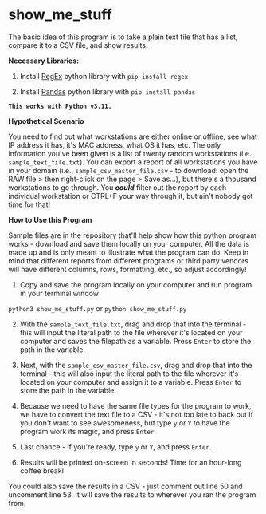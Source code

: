 # show_me_stuff

The basic idea of this program is to take a plain text file that has a list, compare it to a CSV file, and show results. 




**Necessary Libraries:**
1. Install [RegEx](https://pypi.org/project/regex/) python library with `pip install regex`

2. Install [Pandas](https://pandas.pydata.org/docs/getting_started/index.html#getting-started) python library with `pip install pandas`


**`This works with Python v3.11.`**



**Hypothetical Scenario**


You need to find out what workstations are either online or offline, see what IP address it has, it's MAC address, what OS it has, etc. The only information you've been given is a list of twenty random workstations (i.e., `sample_text_file.txt`). You can export a report of all workstations you have in your domain (i.e., `sample_csv_master_file.csv` - to download: open the RAW file > then right-click on the page > Save as...), but there's a thousand workstations to go through. You **_could_** filter out the report by each individual workstation or CTRL+F your way through it, but ain't nobody got time for that! 


**How to Use this Program**


Sample files are in the repository that'll help show how this python program works - download and save them locally on your computer. All the data is made up and is only meant to illustrate what the program can do. Keep in mind that different reports from different programs or third party vendors will have different columns, rows, formatting, etc., so adjust accordingly!

1. Copy and save the program locally on your computer and run program in your terminal window

`python3 show_me_stuff.py` or `python show_me_stuff.py`


2. With the `sample_text_file.txt`, drag and drop that into the terminal - this will input the literal path to the file wherever it's located on your computer and saves the filepath as a variable. Press `Enter` to store the path in the variable.

3. Next, with the `sample_csv_master_file.csv`, drag and drop that into the terminal - this will also input the literal path to the file wherever it's located on your computer and assign it to a variable. Press `Enter` to store the path in the variable.

4. Because we need to have the same file types for the program to work, we have to convert the text file to a CSV - it's not too late to back out if you don't want to see awesomeness, but type `y` or `Y` to have the program work its magic, and press `Enter`.

5. Last chance - if you're ready, type `y` or `Y`, and press `Enter`.

6. Results will be printed on-screen in seconds! Time for an hour-long coffee break!



You could also save the results in a CSV - just comment out line 50 and uncomment line 53. It will save the results to wherever you ran the program from. 
